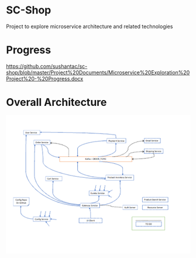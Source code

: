 # SC-Shop

Project to explore microservice architecture and related technologies

# Progress

https://github.com/sushantac/sc-shop/blob/master/Project%20Documents/Microservice%20Exploration%20Project%20-%20Progress.docx

# Overall Architecture
![Services](https://github.com/sushantac/sc-shop/blob/master/Project%20Documents/Microservices-connection-diagram.png)

